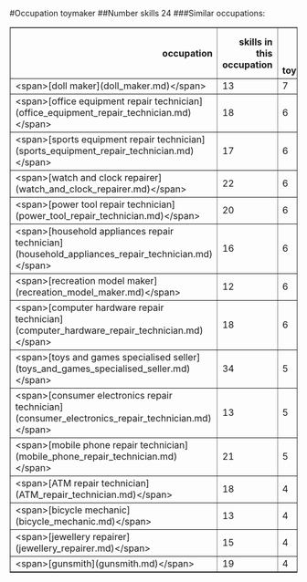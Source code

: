 #Occupation toymaker
##Number skills 24
###Similar occupations:
<table border="1" class="dataframe">
  <thead>
    <tr style="text-align: right;">
      <th>occupation</th>
      <th>skills in this occupation</th>
      <th>skills that match toymaker</th>
      <th>percentage match with toymaker</th>
      <th>skills not in toymaker</th>
    </tr>
  </thead>
  <tbody>
    <tr>
      <td>&lt;span&gt;[doll maker](doll_maker.md)&lt;/span&gt;</td>
      <td>13</td>
      <td>7</td>
      <td>0.291667</td>
      <td>6</td>
    </tr>
    <tr>
      <td>&lt;span&gt;[office equipment repair technician](office_equipment_repair_technician.md)&lt;/span&gt;</td>
      <td>18</td>
      <td>6</td>
      <td>0.250000</td>
      <td>12</td>
    </tr>
    <tr>
      <td>&lt;span&gt;[sports equipment repair technician](sports_equipment_repair_technician.md)&lt;/span&gt;</td>
      <td>17</td>
      <td>6</td>
      <td>0.250000</td>
      <td>11</td>
    </tr>
    <tr>
      <td>&lt;span&gt;[watch and clock repairer](watch_and_clock_repairer.md)&lt;/span&gt;</td>
      <td>22</td>
      <td>6</td>
      <td>0.250000</td>
      <td>16</td>
    </tr>
    <tr>
      <td>&lt;span&gt;[power tool repair technician](power_tool_repair_technician.md)&lt;/span&gt;</td>
      <td>20</td>
      <td>6</td>
      <td>0.250000</td>
      <td>14</td>
    </tr>
    <tr>
      <td>&lt;span&gt;[household appliances repair technician](household_appliances_repair_technician.md)&lt;/span&gt;</td>
      <td>16</td>
      <td>6</td>
      <td>0.250000</td>
      <td>10</td>
    </tr>
    <tr>
      <td>&lt;span&gt;[recreation model maker](recreation_model_maker.md)&lt;/span&gt;</td>
      <td>12</td>
      <td>6</td>
      <td>0.250000</td>
      <td>6</td>
    </tr>
    <tr>
      <td>&lt;span&gt;[computer hardware repair technician](computer_hardware_repair_technician.md)&lt;/span&gt;</td>
      <td>18</td>
      <td>6</td>
      <td>0.250000</td>
      <td>12</td>
    </tr>
    <tr>
      <td>&lt;span&gt;[toys and games specialised seller](toys_and_games_specialised_seller.md)&lt;/span&gt;</td>
      <td>34</td>
      <td>5</td>
      <td>0.208333</td>
      <td>29</td>
    </tr>
    <tr>
      <td>&lt;span&gt;[consumer electronics repair technician](consumer_electronics_repair_technician.md)&lt;/span&gt;</td>
      <td>13</td>
      <td>5</td>
      <td>0.208333</td>
      <td>8</td>
    </tr>
    <tr>
      <td>&lt;span&gt;[mobile phone repair technician](mobile_phone_repair_technician.md)&lt;/span&gt;</td>
      <td>21</td>
      <td>5</td>
      <td>0.208333</td>
      <td>16</td>
    </tr>
    <tr>
      <td>&lt;span&gt;[ATM repair technician](ATM_repair_technician.md)&lt;/span&gt;</td>
      <td>18</td>
      <td>4</td>
      <td>0.166667</td>
      <td>14</td>
    </tr>
    <tr>
      <td>&lt;span&gt;[bicycle mechanic](bicycle_mechanic.md)&lt;/span&gt;</td>
      <td>13</td>
      <td>4</td>
      <td>0.166667</td>
      <td>9</td>
    </tr>
    <tr>
      <td>&lt;span&gt;[jewellery repairer](jewellery_repairer.md)&lt;/span&gt;</td>
      <td>15</td>
      <td>4</td>
      <td>0.166667</td>
      <td>11</td>
    </tr>
    <tr>
      <td>&lt;span&gt;[gunsmith](gunsmith.md)&lt;/span&gt;</td>
      <td>19</td>
      <td>4</td>
      <td>0.166667</td>
      <td>15</td>
    </tr>
  </tbody>
</table>
